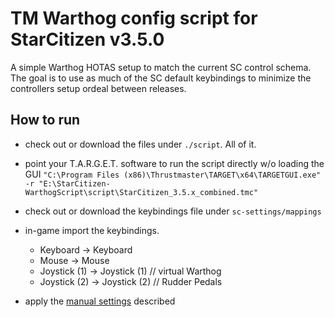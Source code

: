 # TM Warthog config script for StarCitizen v3.5.0

A simple Warthog HOTAS setup to match the current SC control schema.
The goal is to use as much of the SC default keybindings to minimize the controllers setup ordeal between releases.

## How to run
 * check out or download the files under ```./script```. All of it.
 * point your T.A.R.G.E.T. software to run the script directly w/o loading the GUI ```"C:\Program Files (x86)\Thrustmaster\TARGET\x64\TARGETGUI.exe" -r "E:\StarCitizen-WarthogScript\script\StarCitizen_3.5.x_combined.tmc"```
 * check out or download the keybindings file under ```sc-settings/mappings```
 * in-game import the keybindings.
    * Keyboard -> Keyboard
    * Mouse -> Mouse
    * Joystick (1) -> Joystick (1) // virtual Warthog
    * Joystick (2) -> Joystick (2) // Rudder Pedals

 * apply the [manual settings](sc-settings/ManualSettings.md) described
 